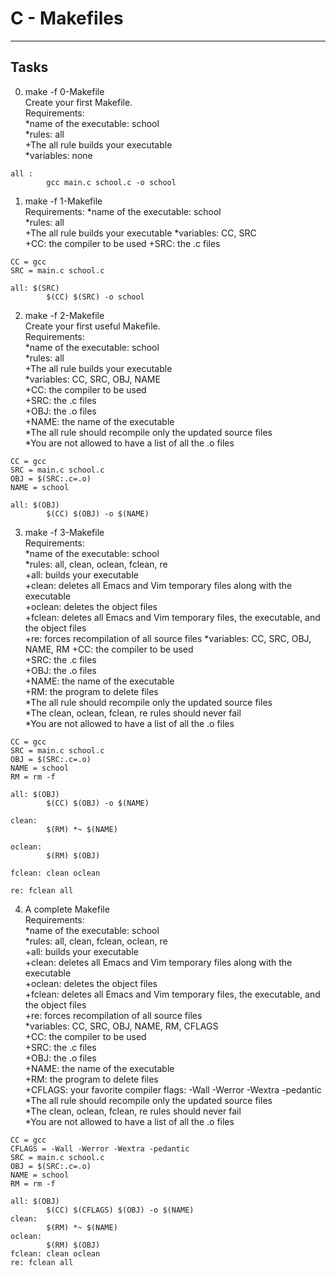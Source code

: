 # C - Makefiles
---------------------------------
## Tasks

0. make -f 0-Makefile  
Create your first Makefile.  
Requirements:  
*name of the executable: school  
*rules: all  
  +The all rule builds your executable  
*variables: none  
```
all :
        gcc main.c school.c -o school
```
1. make -f 1-Makefile  
Requirements:
*name of the executable: school  
*rules: all  
  +The all rule builds your executable
*variables: CC, SRC  
  +CC: the compiler to be used
  +SRC: the .c files
```
CC = gcc
SRC = main.c school.c

all: $(SRC)
        $(CC) $(SRC) -o school
```
2. make -f 2-Makefile  
Create your first useful Makefile.  
Requirements:  
*name of the executable: school  
*rules: all  
  +The all rule builds your executable  
*variables: CC, SRC, OBJ, NAME  
  +CC: the compiler to be used  
  +SRC: the .c files  
  +OBJ: the .o files  
  +NAME: the name of the executable  
*The all rule should recompile only the updated source files  
*You are not allowed to have a list of all the .o files
```
CC = gcc
SRC = main.c school.c
OBJ = $(SRC:.c=.o)
NAME = school

all: $(OBJ)
        $(CC) $(OBJ) -o $(NAME)
```
3. make -f 3-Makefile  
Requirements:  
*name of the executable: school  
*rules: all, clean, oclean, fclean, re  
  +all: builds your executable  
  +clean: deletes all Emacs and Vim temporary files along with the executable  
  +oclean: deletes the object files  
  +fclean: deletes all Emacs and Vim temporary files, the executable, and the object files  
  +re: forces recompilation of all source files
*variables: CC, SRC, OBJ, NAME, RM
  +CC: the compiler to be used  
  +SRC: the .c files  
  +OBJ: the .o files  
  +NAME: the name of the executable  
  +RM: the program to delete files  
*The all rule should recompile only the updated source files  
*The clean, oclean, fclean, re rules should never fail  
*You are not allowed to have a list of all the .o files  
```
CC = gcc
SRC = main.c school.c
OBJ = $(SRC:.c=.o)
NAME = school
RM = rm -f

all: $(OBJ)
        $(CC) $(OBJ) -o $(NAME)

clean:
        $(RM) *~ $(NAME)

oclean:
        $(RM) $(OBJ)

fclean: clean oclean

re: fclean all
```
4. A complete Makefile  
Requirements:  
*name of the executable: school  
*rules: all, clean, fclean, oclean, re  
  +all: builds your executable  
  +clean: deletes all Emacs and Vim temporary files along with the executable  
  +oclean: deletes the object files  
  +fclean: deletes all Emacs and Vim temporary files, the executable, and the object files  
  +re: forces recompilation of all source files  
*variables: CC, SRC, OBJ, NAME, RM, CFLAGS  
  +CC: the compiler to be used  
  +SRC: the .c files  
  +OBJ: the .o files  
  +NAME: the name of the executable  
  +RM: the program to delete files  
  +CFLAGS: your favorite compiler flags: -Wall -Werror -Wextra -pedantic  
*The all rule should recompile only the updated source files  
*The clean, oclean, fclean, re rules should never fail  
*You are not allowed to have a list of all the .o files  
```
CC = gcc
CFLAGS = -Wall -Werror -Wextra -pedantic
SRC = main.c school.c
OBJ = $(SRC:.c=.o)
NAME = school
RM = rm -f

all: $(OBJ)
        $(CC) $(CFLAGS) $(OBJ) -o $(NAME)
clean:
        $(RM) *~ $(NAME)
oclean:
        $(RM) $(OBJ)
fclean: clean oclean
re: fclean all
```
